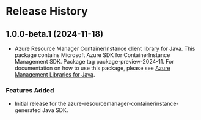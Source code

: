 # Release History

## 1.0.0-beta.1 (2024-11-18)

- Azure Resource Manager ContainerInstance client library for Java. This package contains Microsoft Azure SDK for ContainerInstance Management SDK.  Package tag package-preview-2024-11. For documentation on how to use this package, please see [Azure Management Libraries for Java](https://aka.ms/azsdk/java/mgmt).
### Features Added

- Initial release for the azure-resourcemanager-containerinstance-generated Java SDK.
